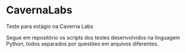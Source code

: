 # CavernaLabs
Teste para estágio na Caverna Labs

Segue em repositório os scripts dos testes desenvolvidos na linguagem Python, todos separados por questões em arquivos diferentes.
